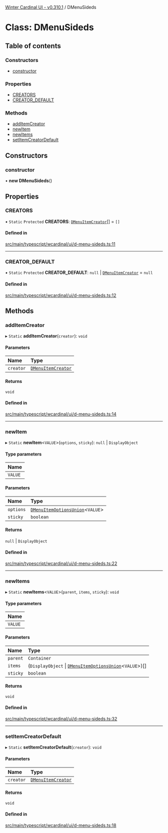 [Winter Cardinal UI - v0.310.1](../index.md) / DMenuSideds

# Class: DMenuSideds

## Table of contents

### Constructors

- [constructor](DMenuSideds.md#constructor)

### Properties

- [CREATORS](DMenuSideds.md#creators)
- [CREATOR\_DEFAULT](DMenuSideds.md#creator_default)

### Methods

- [addItemCreator](DMenuSideds.md#additemcreator)
- [newItem](DMenuSideds.md#newitem)
- [newItems](DMenuSideds.md#newitems)
- [setItemCreatorDefault](DMenuSideds.md#setitemcreatordefault)

## Constructors

### constructor

• **new DMenuSideds**()

## Properties

### CREATORS

▪ `Static` `Protected` **CREATORS**: [`DMenuItemCreator`](../index.md#dmenuitemcreator)[] = `[]`

#### Defined in

[src/main/typescript/wcardinal/ui/d-menu-sideds.ts:11](https://github.com/winter-cardinal/winter-cardinal-ui/blob/v0.310.1/src/main/typescript/wcardinal/ui/d-menu-sideds.ts#L11)

___

### CREATOR\_DEFAULT

▪ `Static` `Protected` **CREATOR\_DEFAULT**: ``null`` \| [`DMenuItemCreator`](../index.md#dmenuitemcreator) = `null`

#### Defined in

[src/main/typescript/wcardinal/ui/d-menu-sideds.ts:12](https://github.com/winter-cardinal/winter-cardinal-ui/blob/v0.310.1/src/main/typescript/wcardinal/ui/d-menu-sideds.ts#L12)

## Methods

### addItemCreator

▸ `Static` **addItemCreator**(`creator`): `void`

#### Parameters

| Name | Type |
| :------ | :------ |
| `creator` | [`DMenuItemCreator`](../index.md#dmenuitemcreator) |

#### Returns

`void`

#### Defined in

[src/main/typescript/wcardinal/ui/d-menu-sideds.ts:14](https://github.com/winter-cardinal/winter-cardinal-ui/blob/v0.310.1/src/main/typescript/wcardinal/ui/d-menu-sideds.ts#L14)

___

### newItem

▸ `Static` **newItem**<`VALUE`\>(`options`, `sticky`): ``null`` \| `DisplayObject`

#### Type parameters

| Name |
| :------ |
| `VALUE` |

#### Parameters

| Name | Type |
| :------ | :------ |
| `options` | [`DMenuItemOptionsUnion`](../index.md#dmenuitemoptionsunion)<`VALUE`\> |
| `sticky` | `boolean` |

#### Returns

``null`` \| `DisplayObject`

#### Defined in

[src/main/typescript/wcardinal/ui/d-menu-sideds.ts:22](https://github.com/winter-cardinal/winter-cardinal-ui/blob/v0.310.1/src/main/typescript/wcardinal/ui/d-menu-sideds.ts#L22)

___

### newItems

▸ `Static` **newItems**<`VALUE`\>(`parent`, `items`, `sticky`): `void`

#### Type parameters

| Name |
| :------ |
| `VALUE` |

#### Parameters

| Name | Type |
| :------ | :------ |
| `parent` | `Container` |
| `items` | (`DisplayObject` \| [`DMenuItemOptionsUnion`](../index.md#dmenuitemoptionsunion)<`VALUE`\>)[] |
| `sticky` | `boolean` |

#### Returns

`void`

#### Defined in

[src/main/typescript/wcardinal/ui/d-menu-sideds.ts:32](https://github.com/winter-cardinal/winter-cardinal-ui/blob/v0.310.1/src/main/typescript/wcardinal/ui/d-menu-sideds.ts#L32)

___

### setItemCreatorDefault

▸ `Static` **setItemCreatorDefault**(`creator`): `void`

#### Parameters

| Name | Type |
| :------ | :------ |
| `creator` | [`DMenuItemCreator`](../index.md#dmenuitemcreator) |

#### Returns

`void`

#### Defined in

[src/main/typescript/wcardinal/ui/d-menu-sideds.ts:18](https://github.com/winter-cardinal/winter-cardinal-ui/blob/v0.310.1/src/main/typescript/wcardinal/ui/d-menu-sideds.ts#L18)
